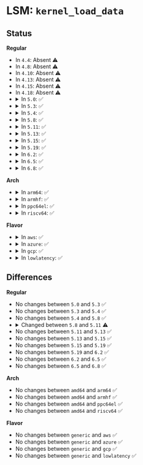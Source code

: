 # LSM: <code>kernel_load_data</code>

## Status
<b>Regular</b>
<ul>
<li>
In <code>4.4</code>: Absent ⚠️
</li>
<li>
In <code>4.8</code>: Absent ⚠️
</li>
<li>
In <code>4.10</code>: Absent ⚠️
</li>
<li>
In <code>4.13</code>: Absent ⚠️
</li>
<li>
In <code>4.15</code>: Absent ⚠️
</li>
<li>
In <code>4.18</code>: Absent ⚠️
</li>
<li>
<details>
<summary>In <code>5.0</code>: ✅</summary>

```c
int security_kernel_load_data(enum kernel_load_data_id id);
```
</details>
</li>
<li>
<details>
<summary>In <code>5.3</code>: ✅</summary>

```c
int security_kernel_load_data(enum kernel_load_data_id id);
```
</details>
</li>
<li>
<details>
<summary>In <code>5.4</code>: ✅</summary>

```c
int security_kernel_load_data(enum kernel_load_data_id id);
```
</details>
</li>
<li>
<details>
<summary>In <code>5.8</code>: ✅</summary>

```c
int security_kernel_load_data(enum kernel_load_data_id id);
```
</details>
</li>
<li>
<details>
<summary>In <code>5.11</code>: ✅</summary>

```c
int security_kernel_load_data(enum kernel_load_data_id id, bool contents);
```
</details>
</li>
<li>
<details>
<summary>In <code>5.13</code>: ✅</summary>

```c
int security_kernel_load_data(enum kernel_load_data_id id, bool contents);
```
</details>
</li>
<li>
<details>
<summary>In <code>5.15</code>: ✅</summary>

```c
int security_kernel_load_data(enum kernel_load_data_id id, bool contents);
```
</details>
</li>
<li>
<details>
<summary>In <code>5.19</code>: ✅</summary>

```c
int security_kernel_load_data(enum kernel_load_data_id id, bool contents);
```
</details>
</li>
<li>
<details>
<summary>In <code>6.2</code>: ✅</summary>

```c
int security_kernel_load_data(enum kernel_load_data_id id, bool contents);
```
</details>
</li>
<li>
<details>
<summary>In <code>6.5</code>: ✅</summary>

```c
int security_kernel_load_data(enum kernel_load_data_id id, bool contents);
```
</details>
</li>
<li>
<details>
<summary>In <code>6.8</code>: ✅</summary>

```c
int security_kernel_load_data(enum kernel_load_data_id id, bool contents);
```
</details>
</li>
</ul>
<b>Arch</b>
<ul>
<li>
<details>
<summary>In <code>arm64</code>: ✅</summary>

```c
int security_kernel_load_data(enum kernel_load_data_id id);
```
</details>
</li>
<li>
<details>
<summary>In <code>armhf</code>: ✅</summary>

```c
int security_kernel_load_data(enum kernel_load_data_id id);
```
</details>
</li>
<li>
<details>
<summary>In <code>ppc64el</code>: ✅</summary>

```c
int security_kernel_load_data(enum kernel_load_data_id id);
```
</details>
</li>
<li>
<details>
<summary>In <code>riscv64</code>: ✅</summary>

```c
int security_kernel_load_data(enum kernel_load_data_id id);
```
</details>
</li>
</ul>
<b>Flavor</b>
<ul>
<li>
<details>
<summary>In <code>aws</code>: ✅</summary>

```c
int security_kernel_load_data(enum kernel_load_data_id id);
```
</details>
</li>
<li>
<details>
<summary>In <code>azure</code>: ✅</summary>

```c
int security_kernel_load_data(enum kernel_load_data_id id);
```
</details>
</li>
<li>
<details>
<summary>In <code>gcp</code>: ✅</summary>

```c
int security_kernel_load_data(enum kernel_load_data_id id);
```
</details>
</li>
<li>
<details>
<summary>In <code>lowlatency</code>: ✅</summary>

```c
int security_kernel_load_data(enum kernel_load_data_id id);
```
</details>
</li>
</ul>

## Differences
<b>Regular</b>
<ul>
<li>
No changes between <code>5.0</code> and <code>5.3</code> ✅
</li>
<li>
No changes between <code>5.3</code> and <code>5.4</code> ✅
</li>
<li>
No changes between <code>5.4</code> and <code>5.8</code> ✅
</li>
<li>
<details>
<summary>Changed between <code>5.8</code> and <code>5.11</code> ⚠️</summary>
<ul>
<li>
<b>Param added. </b>
<code>bool contents</code>
</li>
</ul>
</details>
</li>
<li>
No changes between <code>5.11</code> and <code>5.13</code> ✅
</li>
<li>
No changes between <code>5.13</code> and <code>5.15</code> ✅
</li>
<li>
No changes between <code>5.15</code> and <code>5.19</code> ✅
</li>
<li>
No changes between <code>5.19</code> and <code>6.2</code> ✅
</li>
<li>
No changes between <code>6.2</code> and <code>6.5</code> ✅
</li>
<li>
No changes between <code>6.5</code> and <code>6.8</code> ✅
</li>
</ul>
<b>Arch</b>
<ul>
<li>
No changes between <code>amd64</code> and <code>arm64</code> ✅
</li>
<li>
No changes between <code>amd64</code> and <code>armhf</code> ✅
</li>
<li>
No changes between <code>amd64</code> and <code>ppc64el</code> ✅
</li>
<li>
No changes between <code>amd64</code> and <code>riscv64</code> ✅
</li>
</ul>
<b>Flavor</b>
<ul>
<li>
No changes between <code>generic</code> and <code>aws</code> ✅
</li>
<li>
No changes between <code>generic</code> and <code>azure</code> ✅
</li>
<li>
No changes between <code>generic</code> and <code>gcp</code> ✅
</li>
<li>
No changes between <code>generic</code> and <code>lowlatency</code> ✅
</li>
</ul>
